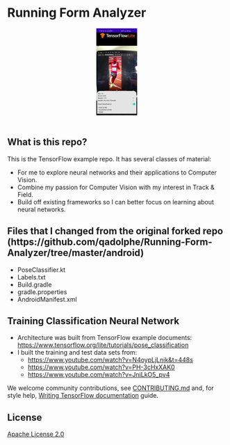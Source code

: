 # Running Form Analyzer

<div align="center">
  <img src="https://github.com/qadolphe/Running-Form-Analyzer/blob/b0aef7b180e82dfe795a842b2e863422fea308f8/TitlePage.jpeg" height="200"/><br /><br />
</div>


<h2>What is this repo?</h2>

This is the TensorFlow example repo.  It has several classes of material:

* For me to explore neural networks and their applications to Computer Vision.
* Combine my passion for Computer Vision with my interest in Track & Field.
* Build off existing frameworks so I can better focus on learning about neural networks.

<h2>Files that I changed from the original forked repo (https://github.com/qadolphe/Running-Form-Analyzer/tree/master/android) </h2>

* PoseClassifier.kt
* Labels.txt
* Build.gradle
* gradle.properties
* AndroidManifest.xml

<h2>Training Classification Neural Network</h2>

* Architecture was built from TensorFlow example documents: https://www.tensorflow.org/lite/tutorials/pose_classification
* I built the training and test data sets from:
    * https://www.youtube.com/watch?v=N4oypLjLnik&t=448s
    * https://www.youtube.com/watch?v=PH-3cHxXAK0
    * https://www.youtube.com/watch?v=JniLkO5_pv4

We welcome community contributions, see [CONTRIBUTING.md](CONTRIBUTING.md) and, for style help,
[Writing TensorFlow documentation](https://www.tensorflow.org/community/contribute/docs_style)
guide.

## License

[Apache License 2.0](LICENSE)
